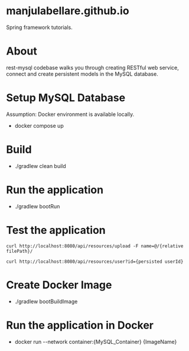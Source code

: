 # manjulabellare.github.io
Spring framework tutorials.

# About
rest-mysql codebase walks you through creating RESTful web service, connect and create persistent models in the MySQL database.

# Setup MySQL Database
  Assumption: Docker environment is available locally.
- docker compose up

# Build
- ./gradlew clean build

# Run the application
- ./gradlew bootRun

# Test the application

``curl http://localhost:8080/api/resources/upload -F name=@/{relative filePath}/``

``curl http://localhost:8080/api/resources/user?id={persisted userId}``

# Create Docker Image
- ./gradlew bootBuildImage

# Run the application in Docker
- docker run --network container:{MySQL_Container} {ImageName}
